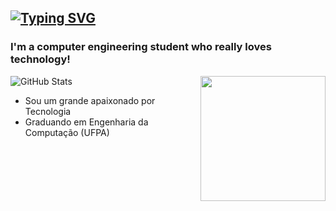 [![Typing SVG](https://readme-typing-svg.demolab.com?font=Noto+Sans+MonoPause&weight=700&size=24&duration=4999&pause=1000&color=76bdfc&&vCenter=true&width=435&lines=Hi!+I%C2%B4m+Marco+Mau%C3%A9s++%F0%9F%9A%80)](https://git.io/typing-svg)
---
###  I'm a computer engineering student who really loves technology!
<img align="right" height="200px" src="https://media.tenor.com/EYlncSVM2w0AAAAC/ech-echop.gif">

![GitHub Stats](https://github-readme-stats.vercel.app/api?username=mauesjr&hide_title=true&theme=transparent&bg_color=000&border_color=76bdfc&show_icons=true&icon_color=76bdfc&title_color=76bdfc&text_color=fff)

- Sou um grande apaixonado por Tecnologia
- Graduando em Engenharia da Computação (UFPA)
